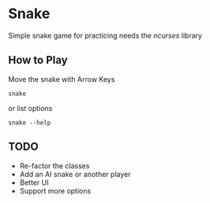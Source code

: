# Snake
  Simple snake game for practicing
  needs the *ncurses* library

## How to Play
  Move the snake with Arrow Keys
```
snake 
```
or list options
```
snake --help
```

## TODO
- Re-factor the classes
- Add an AI snake or another player
- Better UI
- Support more options
